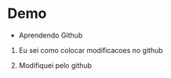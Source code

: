# Demo

- Aprendendo Github

1. Eu sei como colocar modificacoes no github

2. Modifiquei pelo github
